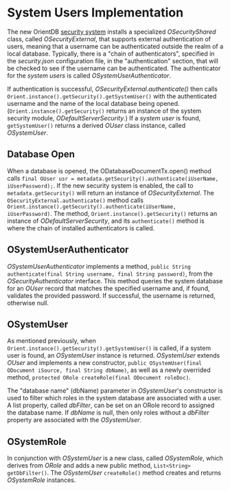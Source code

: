 # System Users Implementation
The new OrientDB [security system](../security/Security-OrientDB-New-Security-Features.md) installs a specialized *OSecurityShared* class, called *OSecurityExternal*, that supports external authentication of users, meaning that a username can be authenticated outside the realm of a local database.  Typically, there is a "chain of authenticators", specified in the *security.json* configuration file, in the "authentication" section, that will be checked to see if the username can be authenticated.  The authenticator for the *system users* is called *OSystemUserAuthenticator*.

If authentication is successful, *OSecurityExternal.authenticate()* then calls `Orient.instance().getSecurity().getSystemUser()` with the authenticated username and the name of the local database being opened.  (`Orient.instance().getSecurity()` returns an instance of the system security module, *ODefaultServerSecurity*.)  If a *system user* is found, `getSystemUser()` returns a derived *OUser* class instance, called *OSystemUser*.

## Database Open
When a database is opened, the ODatabaseDocumentTx.open() method calls `final OUser usr = metadata.getSecurity().authenticate(iUserName, iUserPassword);`.  If the new security system is enabled, the call to `metadata.getSecurity()` will return an instance of *OSecurityExternal*.  The `OSecurityExternal.authenticate()` method calls `Orient.instance().getSecurity().authenticate(iUserName, iUserPassword)`.  The method, `Orient.instance().getSecurity()` returns an instance of *ODefaultServerSecurity*, and its `authenticate()` method is where the chain of installed authenticators is called.

## OSystemUserAuthenticator 
*OSystemUserAuthenticator* implements a method, `public String authenticate(final String username, final String password)`, from the *OSecurityAuthenticator* interface.  This method queries the system database for an *OUser* record that matches the specified username and, if found, validates the provided password.  If successful, the username is returned, otherwise null.

## OSystemUser
As mentioned previously, when `Orient.instance().getSecurity().getSystemUser()` is called, if a system user is found, an *OSystemUser* instance is returned.  *OSystemUser* extends *OUser* and implements a new constructor, `public OSystemUser(final ODocument iSource, final String dbName)`, as well as a newly overrided method, `protected ORole createRole(final ODocument roleDoc)`.

The "database name" (dbName) parameter in *OSystemUser*'s constructor is used to filter which roles in the system database are associated with a user.  A list property, called *dbFilter*, can be set on an ORole record to assigned the database name.  If *dbName* is null, then only roles without a *dbFilter* property are associated with the *OSystemUser*.

## OSystemRole
In conjunction with *OSystemUser* is a new class, called *OSystemRole*, which derives from *ORole* and adds a new public method, `List<String> getDbFilter()`.  The *OSystemUser* `createRole()` method creates and returns *OSystemRole* instances.


